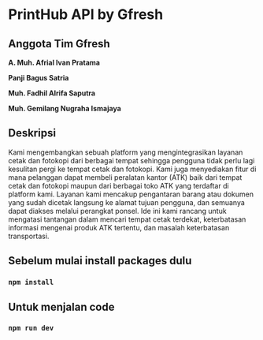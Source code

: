 # PrintHub API by Gfresh

## Anggota Tim Gfresh

**A. Muh. Afrial Ivan Pratama**

**Panji Bagus Satria**

**Muh. Fadhil Alrifa Saputra**

**Muh. Gemilang Nugraha Ismajaya**

## Deskripsi

Kami mengembangkan sebuah platform yang mengintegrasikan layanan cetak dan fotokopi dari berbagai tempat sehingga pengguna tidak perlu lagi kesulitan pergi ke tempat cetak dan fotokopi. Kami juga menyediakan fitur di mana pelanggan dapat membeli peralatan kantor (ATK) baik dari tempat cetak dan fotokopi maupun dari berbagai toko ATK yang terdaftar di platform kami. Layanan kami mencakup pengantaran barang atau dokumen yang sudah dicetak langsung ke alamat tujuan pengguna, dan semuanya dapat diakses melalui perangkat ponsel. Ide ini kami rancang untuk mengatasi tantangan dalam mencari tempat cetak terdekat, keterbatasan informasi mengenai produk ATK tertentu, dan masalah keterbatasan transportasi.


## Sebelum mulai install packages dulu
### `npm install`

## Untuk menjalan code
### `npm run dev`
